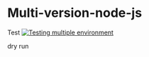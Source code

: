 # Multi-version-node-js

Test
[![Testing multiple environment](https://github.com/chandra-stack/Multi-version-node-js/actions/workflows/main.yml/badge.svg)](https://github.com/chandra-stack/Multi-version-node-js/actions/workflows/main.yml)




dry run
